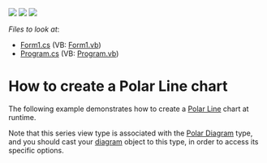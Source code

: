 <!-- default badges list -->
![](https://img.shields.io/endpoint?url=https://codecentral.devexpress.com/api/v1/VersionRange/128573597/14.2.3%2B)
[![](https://img.shields.io/badge/Open_in_DevExpress_Support_Center-FF7200?style=flat-square&logo=DevExpress&logoColor=white)](https://supportcenter.devexpress.com/ticket/details/E1056)
[![](https://img.shields.io/badge/📖_How_to_use_DevExpress_Examples-e9f6fc?style=flat-square)](https://docs.devexpress.com/GeneralInformation/403183)
<!-- default badges end -->
<!-- default file list -->
*Files to look at*:

* [Form1.cs](./CS/Series_PolarLineChart/Form1.cs) (VB: [Form1.vb](./VB/Series_PolarLineChart/Form1.vb))
* [Program.cs](./CS/Series_PolarLineChart/Program.cs) (VB: [Program.vb](./VB/Series_PolarLineChart/Program.vb))
<!-- default file list end -->
# How to create a Polar Line chart

The following example demonstrates how to create a [Polar Line](https://docs.devexpress.com/WindowsForms/3318/controls-and-libraries/chart-control/series-views/2d-series-views/polar-series-views/polar-line-chart?p=netframework) chart at runtime.

Note that this series view type is associated with the [Polar Diagram](https://docs.devexpress.com/WindowsForms/5907/controls-and-libraries/chart-control/diagram/radar-and-polar-diagrams?p=netframework) type, and you should cast your [diagram](https://docs.devexpress.com/WindowsForms/DevExpress.XtraCharts.ChartControl.Diagram?p=netframework) object to this type, in order to access its specific options.
